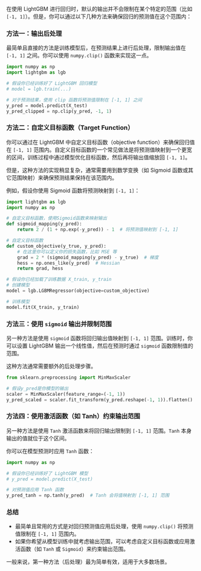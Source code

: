 在使用 LightGBM 进行回归时，默认的输出并不会限制在某个特定的范围（比如 `[-1, 1]`）。但是，你可以通过以下几种方法来确保回归的预测值在这个范围内：

### 方法一：输出后处理

最简单且直接的方法是训练模型后，在预测结果上进行后处理，限制输出值在 `[-1, 1]` 之间。你可以使用 `numpy.clip()` 函数来实现这一点。

```python
import numpy as np
import lightgbm as lgb

# 假设你已经训练好了 LightGBM 回归模型
# model = lgb.train(...)

# 对于预测结果，使用 clip 函数将预测值限制在 [-1, 1] 之间
y_pred = model.predict(X_test)
y_pred_clipped = np.clip(y_pred, -1, 1)
```

### 方法二：自定义目标函数（Target Function）

你可以通过在 LightGBM 中自定义目标函数（objective function）来确保回归值在 `[-1, 1]` 范围内。自定义目标函数的一个常见做法是将预测值映射到一个更宽的区间，训练过程中通过模型优化目标函数，然后再将输出值缩放回 `[-1, 1]`。

但是，这种方法的实现稍显复杂，通常需要用到数学变换（如 Sigmoid 函数或其它范围映射）来确保预测结果保持在该范围内。

例如，假设你使用 Sigmoid 函数将预测映射到 `[-1, 1]`：

```python
import lightgbm as lgb
import numpy as np

# 自定义目标函数，使用Sigmoid函数来映射输出
def sigmoid_mapping(y_pred):
    return 2 / (1 + np.exp(-y_pred)) - 1  # 将预测值映射到 [-1, 1]

# 自定义目标函数
def custom_objective(y_true, y_pred):
    # 在这里你可以定义你的损失函数，比如 MSE 等
    grad = 2 * (sigmoid_mapping(y_pred) - y_true)  # 梯度
    hess = np.ones_like(y_pred)  # Hessian
    return grad, hess

# 假设你已经加载了训练数据 X_train, y_train
# 创建模型
model = lgb.LGBMRegressor(objective=custom_objective)

# 训练模型
model.fit(X_train, y_train)
```

### 方法三：使用 `sigmoid` 输出并限制范围

另一种方法是使用 `sigmoid` 函数将回归输出值映射到 `[-1, 1]` 范围。训练时，你可以设置 LightGBM 输出一个线性值，然后在预测时通过 `sigmoid` 函数限制值的范围。

这种方法通常需要额外的后处理步骤。

```python
from sklearn.preprocessing import MinMaxScaler

# 假设y_pred是你模型的输出
scaler = MinMaxScaler(feature_range=(-1, 1))
y_pred_scaled = scaler.fit_transform(y_pred.reshape(-1, 1)).flatten()
```

### 方法四：使用激活函数（如 Tanh）约束输出范围

另一种方法是使用 `Tanh` 激活函数来将回归输出限制到 `[-1, 1]` 范围。`Tanh` 本身输出的值就位于这个区间。

你可以在模型预测时应用 `Tanh` 函数：

```python
import numpy as np

# 假设你已经训练好了 LightGBM 模型
# y_pred = model.predict(X_test)

# 对预测值应用 Tanh 函数
y_pred_tanh = np.tanh(y_pred)  # Tanh 会将值映射到 [-1, 1] 范围
```

### 总结

-   最简单且常用的方式是对回归预测值应用后处理，使用 `numpy.clip()` 将预测值限制在 `[-1, 1]` 范围内。
-   如果你希望从模型训练中就考虑输出范围，可以考虑自定义目标函数或应用激活函数（如 `Tanh` 或 `Sigmoid`）来约束输出范围。

一般来说，第一种方法（后处理）最为简单有效，适用于大多数场景。